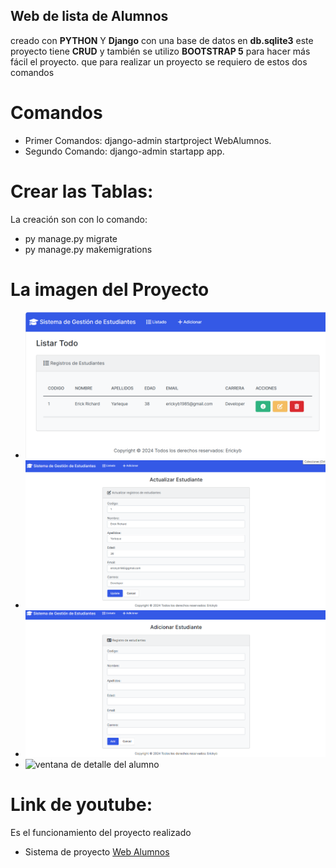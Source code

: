 ## **Web de lista de Alumnos**
creado con **PYTHON** Y **Django** con una base de datos en **db.sqlite3** este proyecto tiene **CRUD** y también se utilizo **BOOTSTRAP 5** para hacer más fácil el proyecto.
que para realizar un proyecto se requiero de estos dos comandos
# Comandos
- Primer Comandos: django-admin startproject WebAlumnos.
- Segundo Comando: django-admin startapp app.

# Crear las Tablas:

La creación son con lo comando:
- py manage.py migrate
- py manage.py makemigrations

# La imagen del Proyecto
- ![Listado](app/images/listado.png)
- ![Actualizar](app/images/actualizar_alumno.png)
- ![Agregar](app/images/agregar_alumno.png)
- ![ventana de detalle del alumno](ventana_de_detalle.png)


# Link de youtube:
Es el funcionamiento del proyecto realizado
- Sistema de proyecto [Web Alumnos]()